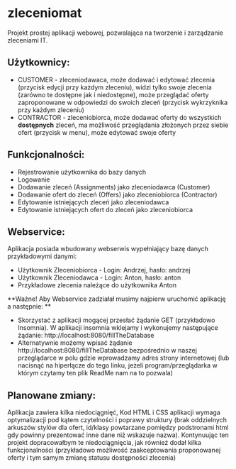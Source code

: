 # zleceniomat

Projekt prostej aplikacji webowej, pozwalająca na tworzenie i zarządzanie zleceniami IT.

## Użytkownicy:
- CUSTOMER - zleceniodawaca, może dodawać i edytować zlecenia (przycisk edycji przy każdym zleceniu), widzi tylko swoje zlecenia (zarówno te dostępne jak i niedostępne), może przeglądać oferty zaproponowane w odpowiedzi do swoich zleceń (przycisk wykrzyknika przy każdym zleceniu)
- CONTRACTOR - zleceniobiorca, może dodawać oferty do wszystkich **dostępnych** zleceń, ma możliwość przeglądania złożonych przez siebie ofert (przycisk w menu), może edytować swoje oferty

## Funkcjonalności:
- Rejestrowanie użytkownika do bazy danych
- Logowanie
- Dodawanie zleceń (Assignments) jako zleceniodawca (Customer)
- Dodawanie ofert do zleceń (Offers) jako zleceniobiorca (Contractor)
- Edytowanie istniejących zleceń jako zleceniodawca
- Edytowanie istniejących ofert do zleceń jako zleceniobiorca

## Webservice: 
Aplikacja posiada wbudowany webserwis wypełniający bazę danych przykładowymi danymi:
- Użytkownik Zleceniobiorca - Login: Andrzej, hasło: andrzej
- Użytkownik Zleceniodawca - Login: Anton, hasło: anton
- Przykładowe zlecenia należące do użytkownika Anton

**Ważne! Aby Webservice zadziałał musimy najpierw uruchomić aplikację a następnie: ** 
- Skorzystać z aplikacji mogącej przesłać żądanie GET (przykładowo Insomnia). W aplikacji insomnia wklejamy i wykonujemy następujące żądanie: http://localhost:8080/fillTheDatabase 
- Alternatywnie możemy wpisać żądanie http://localhost:8080/fillTheDatabase bezpośrednio w naszej przeglądarce w polu gdzie wprowadzamy adres strony internetowej (lub nacisnąć na hiperłącze do tego linku, jeżeli program/przeglądarka w którym czytamy ten plik ReadMe nam na to pozwala)

## Planowane zmiany:
Aplikacja zawiera kilka niedociągnięć, Kod HTML i CSS aplikacji wymaga optymalizacji pod kątem czytelności i poprawy struktury (brak oddzielnych arkuszów stylów dla ofert, id/klasy powtarzane pomiędzy podstronami html gdy powinny prezentować inne dane niż wskazuje nazwa). Kontynuując ten projekt dopracowałbym te niedociągnięcia, jak również dodał kilka funkcjonalności (przykładowo możliwość zaakceptowania proponowanej oferty i tym samym zmianę statusu dostępności zlecenia)
